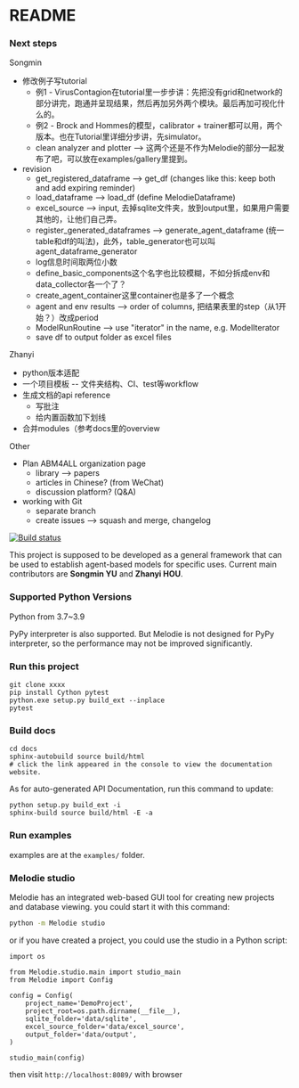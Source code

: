 # README

### Next steps

Songmin
* 修改例子写tutorial
  * 例1 - VirusContagion在tutorial里一步步讲：先把没有grid和network的部分讲完，跑通并呈现结果，然后再加另外两个模块。最后再加可视化什么的。
  * 例2 - Brock and Hommes的模型，calibrator + trainer都可以用，两个版本。也在Tutorial里详细分步讲，先simulator。 
  * clean analyzer and plotter --> 这两个还是不作为Melodie的部分一起发布了吧，可以放在examples/gallery里提到。
* revision
  * get_registered_dataframe --> get_df (changes like this: keep both and add expiring reminder)
  * load_dataframe --> load_df (define MelodieDataframe)
  * excel_source --> input, 去掉sqlite文件夹，放到output里，如果用户需要其他的，让他们自己弄。
  * register_generated_dataframes --> generate_agent_dataframe (统一table和df的叫法)，此外，table_generator也可以叫agent_dataframe_generator
  * log信息时间取两位小数
  * define_basic_components这个名字也比较模糊，不如分拆成env和data_collector各一个了？
  * create_agent_container这里container也是多了一个概念
  * agent and env results --> order of columns, 把结果表里的step（从1开始？）改成period
  * ModelRunRoutine --> use "iterator" in the name, e.g. ModelIterator
  * save df to output folder as excel files


Zhanyi
* python版本适配
* 一个项目模板 -- 文件夹结构、CI、test等workflow 
* 生成文档的api reference
  * 写批注
  * 给内置函数加下划线
* 合并modules（参考docs里的overview


Other
* Plan ABM4ALL organization page
  * library --> papers
  * articles in Chinese? (from WeChat)
  * discussion platform? (Q&A)
* working with Git
  * separate branch
  * create issues --> squash and merge, changelog



[![Build status](https://app.travis-ci.com/SongminYu/Melodie.svg?token=qNTghqDqnwadzvj4y4z7&branch=master&status=passed)](https://travis-ci.com/SongminYu)

This project is supposed to be developed as a general framework that can be used to establish agent-based models for
specific uses. Current main contributors are **Songmin YU** and **Zhanyi HOU**.

### Supported Python Versions

Python from 3.7~3.9

PyPy interpreter is also supported. But Melodie is not designed for PyPy interpreter, so the performance may not be
improved significantly.

### Run this project

```shell
git clone xxxx
pip install Cython pytest
python.exe setup.py build_ext --inplace
pytest
```

### Build docs

```shell
cd docs
sphinx-autobuild source build/html
# click the link appeared in the console to view the documentation website.
```

As for auto-generated API Documentation, run this command to update:
```shell
python setup.py build_ext -i
sphinx-build source build/html -E -a
```

### Run examples

examples are at the `examples/` folder.


### Melodie studio

Melodie has an integrated web-based GUI tool for creating new projects and database viewing. you could start it with
this command:

```sh
python -m Melodie studio
```

or if you have created a project, you could use the studio in a Python script:

```python3
import os

from Melodie.studio.main import studio_main
from Melodie import Config

config = Config(
    project_name='DemoProject',
    project_root=os.path.dirname(__file__),
    sqlite_folder='data/sqlite',
    excel_source_folder='data/excel_source',
    output_folder='data/output',
)

studio_main(config)
```

then visit `http://localhost:8089/` with browser

